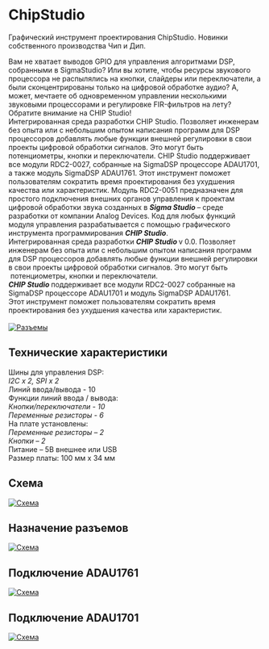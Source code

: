 # ChipStudio
Графический инструмент проектирования ChipStudio. Новинки собственного производства Чип и Дип. 

Вам не хватает выводов GPIO для управления алгоритмами DSP, собранными в SigmaStudio? Или вы хотите, чтобы ресурсы звукового процессора не распылялись на кнопки, слайдеры или переключатели, а были сконцентрированы только на цифровой обработке аудио? А, может, мечтаете об одновременном управлении несколькими звуковыми процессорами и регулировке FIR-фильтров на лету? 
Обратите внимание на CHIP Studio!  
Интегрированная среда разработки CHIP Studio. Позволяет инженерам без опыта или с небольшим опытом написания программ для DSP процессоров добавлять любые функции внешней регулировки в свои проекты цифровой обработки сигналов. Это могут быть потенциометры, кнопки и переключатели.
CHIP Studio поддерживает все модули RDC2-0027, собранные на SigmaDSP процессоре ADAU1701, а также модуль SigmaDSP ADAU1761.
Этот инструмент поможет пользователям сократить время проектирования без ухудшения качества или характеристик.
Модуль RDC2-0051 предназначен для простого подключения внешних органов управления к проектам цифровой обработки звука созданных в <strong><em>Sigma Studio </em></strong>&ndash; среде разработки от компании Analog Devices. Код для любых функций модуля управления разрабатывается с помощью графического инструмента программирования <strong><em>CHIP Studio</em></strong>.<br />
Интегрированная среда разработки <strong><em>CHIP Studio </em></strong>v 0.0. Позволяет инженерам без опыта или с небольшим опытом написания программ для DSP процессоров добавлять любые функции внешней регулировки в свои проекты цифровой обработки сигналов. Это могут быть &nbsp;потенциометры, кнопки и переключатели.<br />
<strong><em>CHIP Studio </em></strong>поддерживает все модули RDC2-0027 собранные на SigmaDSP процессоре ADAU1701 и модуль SigmaDSP ADAU1761.<br />
Этот инструмент поможет пользователям сократить время проектирования без ухудшения качества или характеристик.<br />
<br />
<a class="galery" href="https://static.chipdip.ru/lib/276/DOC005276872.jpg"><img alt="Разъемы" src="https://static.chipdip.ru/lib/276/DOC005276873.jpg" /></a>
<h2>Технические характеристики</h2>
Шины для управления DSP:<br />
<em>I2C x 2, SPI x 2</em><br />
Линий ввода/вывода&nbsp;- 10<br />
Функции линий ввода / вывода:<br />
<em>Кнопки/переключатели - 10</em><br />
<em>Переменные резисторы - 6</em><br />
На плате установлены:<br />
<em>Переменные резисторы &ndash; 2<br />
Кнопки &ndash; 2</em><br />
Питание &ndash; 5В внешнее или USB<br />
Размер платы: 100 мм х 34 мм
<h2>Схема</h2>

<p><a class="galery" href="https://static.chipdip.ru/lib/279/DOC005279118.png"><img alt="Схема" src="https://static.chipdip.ru/lib/279/DOC005279119.png" /></a></p>

<h2>Назначение разъемов</h2>

<p><a class="galery" href="https://static.chipdip.ru/lib/279/DOC005279136.png"><img alt="Схема" src="https://static.chipdip.ru/lib/279/DOC005279137.png" /></a></p>

<h2>Подключение ADAU1761</h2>

<p><a class="galery" href="https://static.chipdip.ru/lib/294/DOC005294277.jpg"><img alt="Схема" src="https://static.chipdip.ru/lib/294/DOC005294278.jpg" /></a></p>

<h2>Подключение ADAU1701</h2>

<p><a class="galery" href="https://static.chipdip.ru/lib/294/DOC005294307.jpg"><img alt="Схема" src="https://static.chipdip.ru/lib/294/DOC005294308.jpg" /></a></p>
